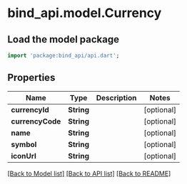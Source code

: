 # bind_api.model.Currency

## Load the model package
```dart
import 'package:bind_api/api.dart';
```

## Properties
Name | Type | Description | Notes
------------ | ------------- | ------------- | -------------
**currencyId** | **String** |  | [optional] 
**currencyCode** | **String** |  | [optional] 
**name** | **String** |  | [optional] 
**symbol** | **String** |  | [optional] 
**iconUrl** | **String** |  | [optional] 

[[Back to Model list]](../README.md#documentation-for-models) [[Back to API list]](../README.md#documentation-for-api-endpoints) [[Back to README]](../README.md)


